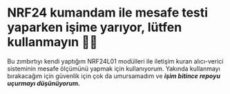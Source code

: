 # NRF24 kumandam ile mesafe testi yaparken işime yarıyor, lütfen kullanmayın 🥰🥰
Bu zımbırtıyı kendi yaptığım NRF24L01 modülleri ile iletişim kuran alıcı-verici sisteminin mesafe ölçümünü yapmak için kullanıyorum. Yakında kullanmayı bırakacağım için güvenlik için çok da umursamadım ve ***işim 
bitince repoyu uçurmayı düşünüyorum.***
